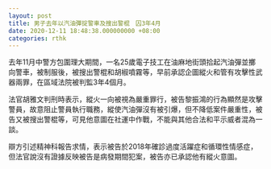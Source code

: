 ```yaml
---
layout: post
title: 男子去年以汽油彈掟警車及搜出警棍　囚3年4月
date: 2020-12-11 18:48:38.000000000 +08:00
categories: rthk
---
```


去年11月中警方包圍理大期間，一名25歲電子技工在油麻地街頭拾起汽油彈並擲向警車，被制服後，被搜出警棍和胡椒噴霧等，早前承認企圖縱火和管有攻擊性武器兩罪，在區域法院被判監3年4個月。

法官胡雅文判刑時表示，縱火一向被視為嚴重罪行，被告黎振鴻的行為顯然是攻擊警員，故意阻止警員執行職務，縱使汽油彈沒有被引爆，但不降低案件嚴重性，被告又被搜出警棍等，可見他意圖在社運中作戰，不能與其他合法和平示威者混為一談。

辯方引述精神科報告求情，表示被告於2018年確診過度活躍症和循環性情感症，但法官說沒有證據反映被告是病發期間犯案，被告亦已承認他有縱火意圖。

